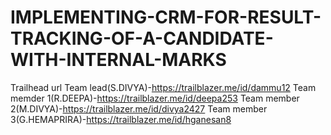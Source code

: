 # IMPLEMENTING-CRM-FOR-RESULT-TRACKING-OF-A-CANDIDATE-WITH-INTERNAL-MARKS

Trailhead url 
Team lead(S.DIVYA)-https://trailblazer.me/id/dammu12
Team memder 1(R.DEEPA)-https://trailblazer.me/id/deepa253
Team member 2(M.DIVYA)-https://trailblazer.me/id/divya2427
Team member 3(G.HEMAPRIRA)-https://trailblazer.me/id/hganesan8
